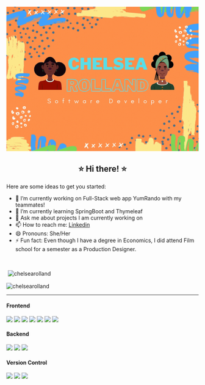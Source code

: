 ![Header](https://github.com/ChelseaRolland/ChelseaRolland/blob/main/chelsea_rolland_banner.gif)

<h2 align="center"> ⭐ Hi there! ⭐ </h2>

Here are some ideas to get you started:

- 🔭 I’m currently working on Full-Stack web app YumRando with my teammates!
- 🌱 I’m currently learning SpringBoot and Thymeleaf
- 💬 Ask me about projects I am currently working on 
- 📫 How to reach me: [Linkedin](https://www.linkedin.com/in/chelsea-rolland/ "Linkedin")
- 😄 Pronouns: She/Her
- ⚡ Fun fact: Even though I have a degree in Economics, I did attend Film school for a semester as a Production Designer.

<br>
<p>&nbsp;<img align="center" src="https://github-readme-stats.vercel.app/api?username=ChelseaRolland&theme=onedark&show_icons=true&locale=en" alt="chelsearolland" /></p>
<p><img align="center" src="https://github-readme-stats.vercel.app/api/top-langs?username=ChelseaRolland&theme=onedark&show_icons=true&locale=en&layout=compact" alt="chelsearolland"/></p>

---
#### Frontend
<p float="left">
  <img src="https://img.shields.io/badge/javascript%20-%23323330.svg?&style=for-the-badge&logo=javascript&logoColor=%23F7DF1E"/>
  <img src="https://img.shields.io/badge/html5%20-%23E34F26.svg?&style=for-the-badge&logo=html5&logoColor=white"/>
  <img src="https://img.shields.io/badge/css3%20-%231572B6.svg?&style=for-the-badge&logo=css3&logoColor=white"/>
  <img src="https://img.shields.io/badge/bootstrap%20-%23563D7C.svg?&style=for-the-badge&logo=bootstrap&logoColor=white"/>
  <img src="https://img.shields.io/badge/jquery%20-%230769AD.svg?&style=for-the-badge&logo=jquery&logoColor=white"/>
  <img src="https://img.shields.io/badge/mapbox%20-%230769AD.svg?&style=for-the-badge&logo=mapbox&logoColor=white"/>
  <img src="https://img.shields.io/badge/jasmine%20-%23000000.svg?&style=for-the-badge&logo=jasmine&logoColor=white"/>
</p>

#### Backend
<p float="left">
  <img src="https://img.shields.io/badge/java-%23ED8B00.svg?&style=for-the-badge&logo=java&logoColor=white"/>
  <img src="https://img.shields.io/badge/mysql-%2300f.svg?&style=for-the-badge&logo=mysql&logoColor=white"/>
   <img src="https://img.shields.io/badge/spring%20-%236DB33F.svg?&style=for-the-badge&logo=spring&logoColor=white"/>
</p>

#### Version Control
<p float="left">
  <img src="https://img.shields.io/badge/git%20-%23F05033.svg?&style=for-the-badge&logo=git&logoColor=white"/>
  <img src="https://img.shields.io/badge/github%20-%23121011.svg?&style=for-the-badge&logo=github&logoColor=white"/>
  <img src="https://img.shields.io/badge/gitkraken%20-%23179287.svg?&style=for-the-badge&logo=gitkraken&logoColor=white"/>

</p>

<!--
**ChelseaRolland/ChelseaRolland** is a ✨ _special_ ✨ repository because its `README.md` (this file) appears on your GitHub profile.
